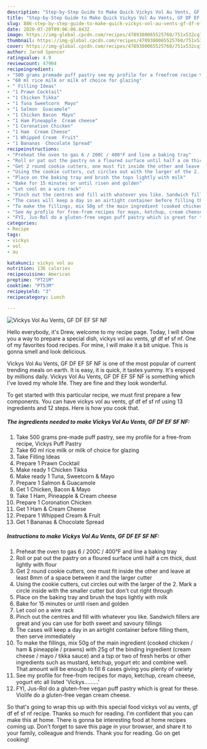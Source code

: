 ```yaml
---
description: "Step-by-Step Guide to Make Quick Vickys Vol Au Vents, GF DF EF SF NF"
title: "Step-by-Step Guide to Make Quick Vickys Vol Au Vents, GF DF EF SF NF"
slug: 886-step-by-step-guide-to-make-quick-vickys-vol-au-vents-gf-df-ef-sf-nf
date: 2020-07-20T09:06:06.843Z
image: https://img-global.cpcdn.com/recipes/4789380065525760/751x532cq70/vickys-vol-au-vents-gf-df-ef-sf-nf-recipe-main-photo.jpg
thumbnail: https://img-global.cpcdn.com/recipes/4789380065525760/751x532cq70/vickys-vol-au-vents-gf-df-ef-sf-nf-recipe-main-photo.jpg
cover: https://img-global.cpcdn.com/recipes/4789380065525760/751x532cq70/vickys-vol-au-vents-gf-df-ef-sf-nf-recipe-main-photo.jpg
author: Jared Spencer
ratingvalue: 4.9
reviewcount: 47904
recipeingredient:
- "500 grams premade puff pastry see my profile for a freefrom recipe Vickys Puff Pastry"
- "60 ml rice milk or milk of choice for glazing"
- " Filling Ideas"
- "1 Prawn Cocktail"
- "1 Chicken Tikka"
- "1 Tuna Sweetcorn  Mayo"
- "1 Salmon  Guacamole"
- "1 Chicken Bacon  Mayo"
- "1 Ham Pineapple  Cream cheese"
- "1 Coronation Chicken"
- "1 Ham  Cream Cheese"
- "1 Whipped Cream  Fruit"
- "1 Bananas  Chocolate Spread"
recipeinstructions:
- "Preheat the oven to gas 6 / 200C / 400°F and line a baking tray"
- "Roll or pat out the pastry on a floured surface until half a cm thick, dust lightly with flour"
- "Get 2 round cookie cutters, one must fit inside the other and leave at least 8mm of a space between it and the larger cutter"
- "Using the cookie cutters, cut circles out with the larger of the 2. Mark a circle inside with the smaller cutter but don&#39;t cut right through"
- "Place on the baking tray and brush the tops lightly with milk"
- "Bake for 15 minutes or until risen and golden"
- "Let cool on a wire rack"
- "Pinch out the centres and fill with whatever you like. Sandwich fillers are great and you can use for both sweet and savoury fillings"
- "The cases will keep a day in an airtight container before filling them, then serve immediately"
- "To make the fillings, mix 50g of the main ingredient (cooked chicken / ham &amp; pineapple / prawns) with 25g of the binding ingredient (cream cheese / mayo / tikka sauce) and a tsp or two of fresh herbs or other ingredients such as mustard, ketchup, yogurt etc and combine well. That amount will be enough to fill 6 cases giving you plenty of variety"
- "See my profile for free-from recipes for mayo, ketchup, cream cheese, yogurt etc all listed &#39;Vickys.........&#39;"
- "FYI, Jus-Rol do a gluten-free vegan puff pastry which is great for these. Violife do a gluten-free vegan cream cheese."
categories:
- Recipe
tags:
- vickys
- vol
- au

katakunci: vickys vol au 
nutrition: 136 calories
recipecuisine: American
preptime: "PT21M"
cooktime: "PT53M"
recipeyield: "3"
recipecategory: Lunch

---
```



![Vickys Vol Au Vents, GF DF EF SF NF](https://img-global.cpcdn.com/recipes/4789380065525760/751x532cq70/vickys-vol-au-vents-gf-df-ef-sf-nf-recipe-main-photo.jpg)

Hello everybody, it's Drew, welcome to my recipe page. Today, I will show you a way to prepare a special dish, vickys vol au vents, gf df ef sf nf. One of my favorites food recipes. For mine, I will make it a bit unique. This is gonna smell and look delicious.



Vickys Vol Au Vents, GF DF EF SF NF is one of the most popular of current trending meals on earth. It is easy, it is quick, it tastes yummy. It's enjoyed by millions daily. Vickys Vol Au Vents, GF DF EF SF NF is something which I've loved my whole life. They are fine and they look wonderful.


To get started with this particular recipe, we must first prepare a few components. You can have vickys vol au vents, gf df ef sf nf using 13 ingredients and 12 steps. Here is how you cook that.

<!--inarticleads1-->

##### The ingredients needed to make Vickys Vol Au Vents, GF DF EF SF NF:

1. Take 500 grams pre-made puff pastry, see my profile for a free-from recipe, Vickys Puff Pastry
1. Take 60 ml rice milk or milk of choice for glazing
1. Take  Filling Ideas
1. Prepare 1 Prawn Cocktail
1. Make ready 1 Chicken Tikka
1. Make ready 1 Tuna, Sweetcorn &amp; Mayo
1. Prepare 1 Salmon &amp; Guacamole
1. Get 1 Chicken, Bacon &amp; Mayo
1. Take 1 Ham, Pineapple &amp; Cream cheese
1. Prepare 1 Coronation Chicken
1. Get 1 Ham &amp; Cream Cheese
1. Prepare 1 Whipped Cream &amp; Fruit
1. Get 1 Bananas &amp; Chocolate Spread




<!--inarticleads2-->

##### Instructions to make Vickys Vol Au Vents, GF DF EF SF NF:

1. Preheat the oven to gas 6 / 200C / 400°F and line a baking tray
1. Roll or pat out the pastry on a floured surface until half a cm thick, dust lightly with flour
1. Get 2 round cookie cutters, one must fit inside the other and leave at least 8mm of a space between it and the larger cutter
1. Using the cookie cutters, cut circles out with the larger of the 2. Mark a circle inside with the smaller cutter but don&#39;t cut right through
1. Place on the baking tray and brush the tops lightly with milk
1. Bake for 15 minutes or until risen and golden
1. Let cool on a wire rack
1. Pinch out the centres and fill with whatever you like. Sandwich fillers are great and you can use for both sweet and savoury fillings
1. The cases will keep a day in an airtight container before filling them, then serve immediately
1. To make the fillings, mix 50g of the main ingredient (cooked chicken / ham &amp; pineapple / prawns) with 25g of the binding ingredient (cream cheese / mayo / tikka sauce) and a tsp or two of fresh herbs or other ingredients such as mustard, ketchup, yogurt etc and combine well. That amount will be enough to fill 6 cases giving you plenty of variety
1. See my profile for free-from recipes for mayo, ketchup, cream cheese, yogurt etc all listed &#39;Vickys.........&#39;
1. FYI, Jus-Rol do a gluten-free vegan puff pastry which is great for these. Violife do a gluten-free vegan cream cheese.




So that's going to wrap this up with this special food vickys vol au vents, gf df ef sf nf recipe. Thanks so much for reading. I'm confident that you can make this at home. There is gonna be interesting food at home recipes coming up. Don't forget to save this page in your browser, and share it to your family, colleague and friends. Thank you for reading. Go on get cooking!
